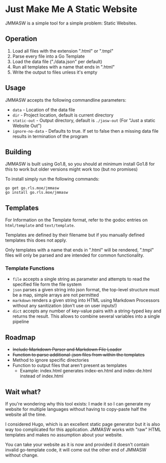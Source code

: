 # Just Make Me A Static Website

JMMASW is a simple tool for a simple problem: Static Websites.

## Operation

1. Load all files with the extension ".html" or ".tmpl"
2. Parse every file into a Go Template
3. Load the data file ("./data.json" per default)
4. Run all templates with a name that ends in ".html"
5. Write the output to files unless it's empty

## Usage

JMMASW accepts the following commandline parameters:

* `data` - Location of the data file
* `dir` - Project location, default is current directory
* `static-out` - Output directory, default is `./jasw-out` (For "Just a static Website Out")
* `ignore-no-data` - Defaults to true. If set to false then a missing data file results in termination of the program

## Building

JMMASW is built using Go1.8, so you should at minimum install Go1.8 for this to work but older
versions might work too (but no promises)

To install simply run the following commands:

```
go get go.rls.moe/jmmasw
go install go.rls.moe/jmmasw
```

## Templates

For Information on the Template format, refer to the godoc entries on `html/template`
and `text/template`.

Templates are defined by their filename but if you manually defined templates this does not apply.

Only templates with a name that ends in ".html" will be rendered, ".tmpl" files will only be parsed
and are intended for common functionality.

### Template Functions

* `file` accepts a single string as parameter and attempts to read the specified file form the file system
* `json` parses a given string into json format, the top-level structure must be a map, simple arrays are not permitted
* `markdown` renders a given string into HTML using Markdown Processors without any sanitization (don't use on user inputs!)
* `dict` accepts any number of key-value pairs with a string-typed key and returns the result. This allows to combine several variables into a single pipeline

## Roadmap

* ~~Include Markdown Parser and Markdown File Loader~~
* ~~Function to parse additional .json files from within the templates~~
* Method to ignore specific directories
* Function to output files that aren't present as templates
    * Example: index.html generates index-en.html and index-de.html instead of index.html

## Wait what?

If you're wondering why this tool exists: I made it so I can generate my website for
multiple languages without having to copy-paste half the website all the time.

I considered Hugo, which is an excellent static page generator but it is also way too
complicated for this application. JMMASW works with "raw" HTML templates and makes
no assumption about your website.

You can take your website as it is now and provided it doesn't contain invalid
go-template code, it will come out the other end of JMMASW without change.
